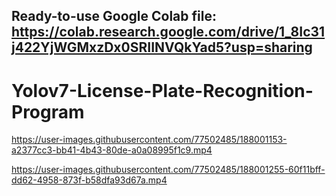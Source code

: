 ## Ready-to-use Google Colab file: https://colab.research.google.com/drive/1_8Ic31j422YjWGMxzDx0SRIINVQkYad5?usp=sharing
# Yolov7-License-Plate-Recognition-Program




https://user-images.githubusercontent.com/77502485/188001153-a2377cc3-bb41-4b43-80de-a0a08995f1c9.mp4



https://user-images.githubusercontent.com/77502485/188001255-60f11bff-dd62-4958-873f-b58dfa93d67a.mp4


